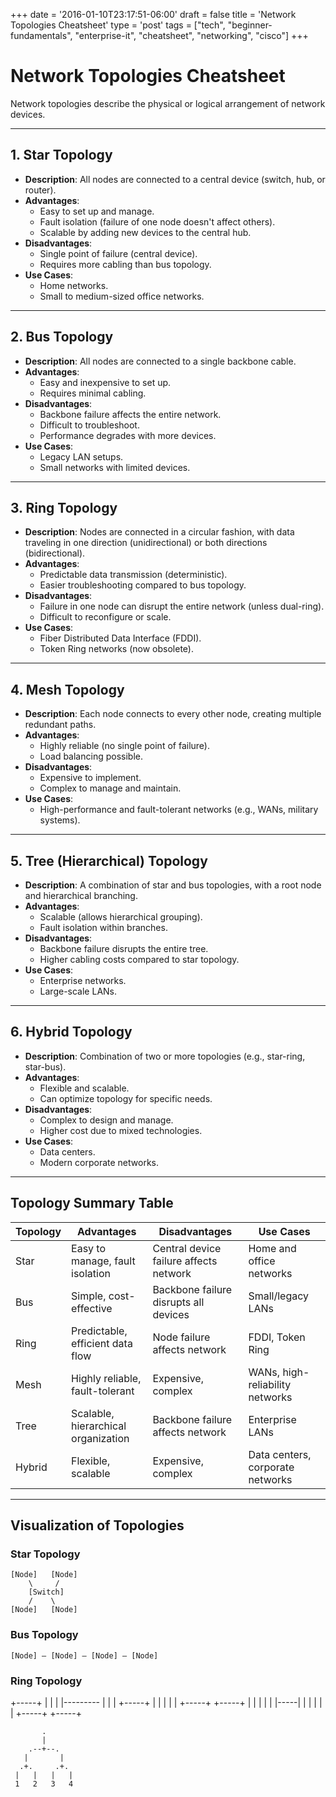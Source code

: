 +++
date = '2016-01-10T23:17:51-06:00'
draft = false
title = 'Network Topologies Cheatsheet'
type = 'post'
tags = ["tech", "beginner-fundamentals", "enterprise-it", "cheatsheet", "networking", "cisco"]
+++
# Network Topologies Cheatsheet

Network topologies describe the physical or logical arrangement of network devices.

---

## 1. **Star Topology**
- **Description**: All nodes are connected to a central device (switch, hub, or router).
- **Advantages**:
  - Easy to set up and manage.
  - Fault isolation (failure of one node doesn't affect others).
  - Scalable by adding new devices to the central hub.
- **Disadvantages**:
  - Single point of failure (central device).
  - Requires more cabling than bus topology.
- **Use Cases**:
  - Home networks.
  - Small to medium-sized office networks.

---

## 2. **Bus Topology**
- **Description**: All nodes are connected to a single backbone cable.
- **Advantages**:
  - Easy and inexpensive to set up.
  - Requires minimal cabling.
- **Disadvantages**:
  - Backbone failure affects the entire network.
  - Difficult to troubleshoot.
  - Performance degrades with more devices.
- **Use Cases**:
  - Legacy LAN setups.
  - Small networks with limited devices.

---

## 3. **Ring Topology**
- **Description**: Nodes are connected in a circular fashion, with data traveling in one direction (unidirectional) or both directions (bidirectional).
- **Advantages**:
  - Predictable data transmission (deterministic).
  - Easier troubleshooting compared to bus topology.
- **Disadvantages**:
  - Failure in one node can disrupt the entire network (unless dual-ring).
  - Difficult to reconfigure or scale.
- **Use Cases**:
  - Fiber Distributed Data Interface (FDDI).
  - Token Ring networks (now obsolete).

---

## 4. **Mesh Topology**
- **Description**: Each node connects to every other node, creating multiple redundant paths.
- **Advantages**:
  - Highly reliable (no single point of failure).
  - Load balancing possible.
- **Disadvantages**:
  - Expensive to implement.
  - Complex to manage and maintain.
- **Use Cases**:
  - High-performance and fault-tolerant networks (e.g., WANs, military systems).

---

## 5. **Tree (Hierarchical) Topology**
- **Description**: A combination of star and bus topologies, with a root node and hierarchical branching.
- **Advantages**:
  - Scalable (allows hierarchical grouping).
  - Fault isolation within branches.
- **Disadvantages**:
  - Backbone failure disrupts the entire tree.
  - Higher cabling costs compared to star topology.
- **Use Cases**:
  - Enterprise networks.
  - Large-scale LANs.

---

## 6. **Hybrid Topology**
- **Description**: Combination of two or more topologies (e.g., star-ring, star-bus).
- **Advantages**:
  - Flexible and scalable.
  - Can optimize topology for specific needs.
- **Disadvantages**:
  - Complex to design and manage.
  - Higher cost due to mixed technologies.
- **Use Cases**:
  - Data centers.
  - Modern corporate networks.

---

## Topology Summary Table
| **Topology**     | **Advantages**                          | **Disadvantages**                     | **Use Cases**                       |
|-------------------|-----------------------------------------|----------------------------------------|-------------------------------------|
| Star              | Easy to manage, fault isolation        | Central device failure affects network| Home and office networks           |
| Bus               | Simple, cost-effective                 | Backbone failure disrupts all devices | Small/legacy LANs                  |
| Ring              | Predictable, efficient data flow       | Node failure affects network          | FDDI, Token Ring                   |
| Mesh              | Highly reliable, fault-tolerant        | Expensive, complex                    | WANs, high-reliability networks    |
| Tree              | Scalable, hierarchical organization    | Backbone failure affects network      | Enterprise LANs                    |
| Hybrid            | Flexible, scalable                     | Expensive, complex                    | Data centers, corporate networks   |

---

## Visualization of Topologies

### Star Topology

```
[Node]   [Node]
    \     /
    [Switch]
    /    \ 
[Node]   [Node]
```

### Bus Topology

```
[Node] – [Node] – [Node] – [Node]
```
### Ring Topology





+-----+
|     |
|     |---------
|     |        |
+-----+        |
   |           |
   |           |
+-----+     +-----+
|     |     |     |
|     |-----|     |
|     |     |     |
+-----+     +-----+









           .              
           |           
        .--+--.       
       |       |    
      .+.     .+.    
     |   |   |   |     
     1   2   3   4        


